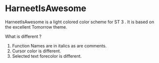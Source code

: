 # HarneetIsAwesome
HarneetIsAwesome is a light colored color scheme for ST 3 . It is based on the excellent Tomorrow theme.

What is different ?
1. Function Names are in italics as are comments. 
2. Cursor color is different.
3. Selected text forecolor is different.




